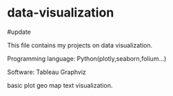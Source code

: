 # data-visualization

#update

This file contains my projects on data visualization.

Programming language: Python(plotly,seaborn,folium...)

Software: Tableau Graphviz

basic plot
geo map
text visualization.
